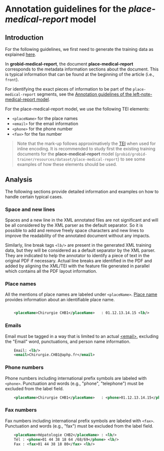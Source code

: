 # Annotation guidelines for the _place-medical-report_ model

## Introduction

For the following guidelines, we first need to generate the training data as explained [here](../Training-the-medical-report-models.md#generation-of-training-data).

In __grobid-medical-report__, the document __place-medical-report__ corresponds to the metadata information sections about the document. This is typical information that can be found at the beginning of the article (i.e., `front`).

For identifying the exact pieces of information to be part of the `place-medical-report` segments, see the [Annotation guidelines of the left-note-medical-report model](left-note-medical-report.md).

For the place-medical-report model, we use the following TEI elements:

* `<placeName>` for the place names
* `<email>` for the email information 
* `<phone>` for the phone number 
* `<fax>` for the fax number 

> Note that the mark-up follows approximatively the [TEI](http://www.tei-c.org) when used for inline encoding. 
> It is recommended to study first the existing training documents for the __place-medical-report__ model (`grobid/grobid-trainer/resources/dataset/place-medical-report`) to see some examples of how these elements should be used.

## Analysis

The following sections provide detailed information and examples on how to handle certain typical cases.

### Space and new lines

Spaces and a new line in the XML annotated files are not significant and will be all considered by the XML parser as the default separator. So it is possible to add and remove freely space characters and new lines to improve the readability of the annotated document without any impacts. 

Similarly, line break tags `<lb/>` are present in the generated XML training data, but they will be considered as a default separator by the XML parser. They are indicated to help the annotator to identify a piece of text in the original PDF if necessary. Actual line breaks are identified in the PDF and added by aligning the XML/TEI with the feature file generated in parallel which contains all the PDF layout information. 

### Place names

All the mentions of place names are labeled under `<placeName>`. [Place name](https://tei-c.org/release/doc/tei-p5-doc/en/html/ref-placeName.html) provides information about an identifiable place name.

```xml

    <placeName>Chirurgie CHB1</placeName>   : 01.12.13.14.15 <lb/>
```

### Emails

Email must be tagged in a way that is limited to an actual [\<email\>](https://tei-c.org/release/doc/tei-p5-doc/en/html/ref-email.html), excluding the "Email" word, punctuations, and person name information.

```xml
    Email: <lb/>
    <email>Chirurgie.CHB1@aphp.fr</email> 
```   

### Phone numbers

Phone numbers including international prefix symbols are labeled with `<phone>`. Punctuation and words (e.g., "phone", "telephone") must be excluded from the label field.

```xml
    <placeName>Chirurgie CHB1</placeName>   : <phone>01.12.13.14.15</phone> <lb/>
```

### Fax numbers

Fax numbers including international prefix symbols are labeled with `<fax>`. Punctuation and words (e.g., "fax") must be excluded from the label field.

```xml
    <placeName>Hépatologie CHB2</placeName> : <lb/>
    Tél : <phone>01 44 38 18 64 /68/69</phone> <lb/>
    Fax : <fax>01 44 38 18 80</fax> <lb/>
```

